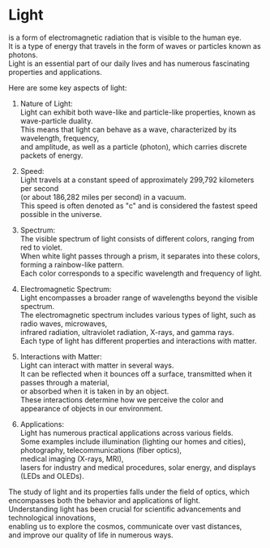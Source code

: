 # Light   
  is a form of electromagnetic radiation that is visible to the human eye.    
   It is a type of energy that travels in the form of waves or particles known as photons.    
    Light is an essential part of our daily lives and has numerous fascinating properties and applications.   
   
Here are some key aspects of light:   

   1. Nature of Light:     
       Light can exhibit both wave-like and particle-like properties, known as wave-particle duality.    
        This means that light can behave as a wave, characterized by its wavelength, frequency,     
         and amplitude, as well as a particle (photon), which carries discrete packets of energy.    
    
  2. Speed:     
      Light travels at a constant speed of approximately 299,792 kilometers per second    
       (or about 186,282 miles per second) in a vacuum.    
        This speed is often denoted as "c" and is considered the fastest speed possible in the universe.     
    
  3. Spectrum:      
      The visible spectrum of light consists of different colors, ranging from red to violet.     
       When white light passes through a prism, it separates into these colors, forming a rainbow-like pattern.     
        Each color corresponds to a specific wavelength and frequency of light.     
     
  4. Electromagnetic Spectrum:     
      Light encompasses a broader range of wavelengths beyond the visible spectrum.   
       The electromagnetic spectrum includes various types of light, such as radio waves, microwaves,   
        infrared radiation, ultraviolet radiation, X-rays, and gamma rays.    
         Each type of light has different properties and interactions with matter.   
    
  5. Interactions with Matter:        
      Light can interact with matter in several ways.        
       It can be reflected when it bounces off a surface, transmitted when it passes through a material,     
        or absorbed when it is taken in by an object.      
         These interactions determine how we perceive the color and appearance of objects in our environment.     
     
  6. Applications:       
      Light has numerous practical applications across various fields.     
       Some examples include illumination (lighting our homes and cities), photography, telecommunications (fiber optics),      
        medical imaging (X-rays, MRI),     
        lasers for industry and medical procedures, solar energy, and displays (LEDs and OLEDs).    
    
  The study of light and its properties falls under the field of optics, which encompasses both the behavior and applications of light.     
   Understanding light has been crucial for scientific advancements and technological innovations,    
    enabling us to explore the cosmos, communicate over vast distances,     
     and improve our quality of life in numerous ways.    
